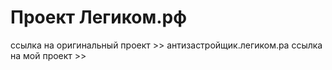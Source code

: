 # Проект Легиком.рф
ссылка на оригинальный проект  >> антизастройщик.легиком.рa
ссылка на мой проект >> 
